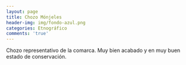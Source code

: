 ```yaml
---
layout: page
title: Chozo Mónjeles
header-img: img/fondo-azul.png
categories: Etnográfico
comments: 'true'
---
```



Chozo representativo de la comarca. Muy bien acabado y en muy buen estado de conservación.

<div class="photos">
</div>
